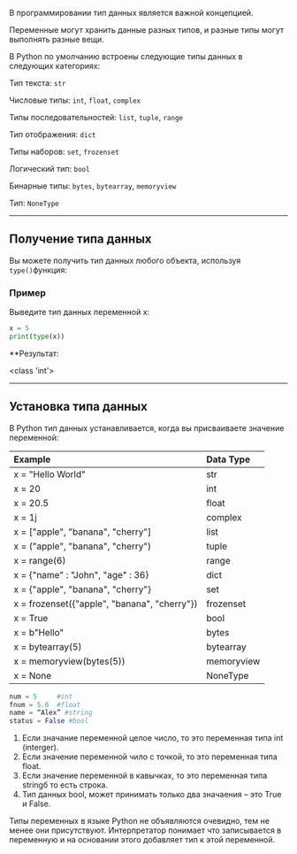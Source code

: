 В программировании тип данных является важной концепцией.

Переменные могут хранить данные разных типов, и разные типы могут выполнять разные вещи.

В Python по умолчанию встроены следующие типы данных в следующих категориях:

Тип текста:   `str`

Числовые типы:  `int`, `float`, `complex`

Типы последовательностей:  `list`, `tuple`, `range`

Тип отображения:  `dict`

Типы наборов:      `set`, `frozenset`

Логический тип:   `bool`

Бинарные типы:  `bytes`, `bytearray`, `memoryview`

Тип:   `NoneType`

---

## Получение типа данных

Вы можете получить тип данных любого объекта, используя `type()`функция:

### Пример

Выведите тип данных переменной x:


```python
x = 5  
print(type(x))
```

**Результат:

<class 'int'>

---

## Установка типа данных

В Python тип данных устанавливается, когда вы присваиваете значение переменной:

| Example                                      | Data Type  |
|:-------------------------------------------- |:---------- |
| x = "Hello World"                            | str        |
| x = 20                                       | int        |
| x = 20.5                                     | float      |
| x = 1j                                       | complex    |
| x = ["apple", "banana", "cherry"]            | list       |
| x = ("apple", "banana", "cherry")            | tuple      |
| x = range(6)                                 | range      |
| x = {"name" : "John", "age" : 36}            | dict       |
| x = {"apple", "banana", "cherry"}            | set        |
| x = frozenset({"apple", "banana", "cherry"}) | frozenset  |
| x = True                                     | bool       |
| x = b"Hello"                                 | bytes      |
| x = bytearray(5)                             | bytearray  |
| x = memoryview(bytes(5))                     | memoryview |
| x = None                                     | NoneType   |

```python
num = 5     #int
fnum = 5.6  #float
name = “Alex” #string
status = False #bool
```

1) Если значание переменной целое число, то это переменная типа int (interger).
2) Если значение переменной чило с точкой, то это переменная типа float.
3) Если значение переменной в кавычках, то это переменная типа stringб то есть строка.
4) Тип данных bool, может принимать только два значаения – это True и False.

Типы переменных в языке Python не объявляются очевидно, тем не менее они присутствуют. Интерпретатор понимает что записывается в
переменную и на основании этого добавляет тип к этой переменной.